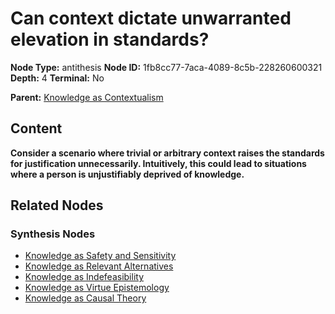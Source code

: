 # Can context dictate unwarranted elevation in standards?

**Node Type:** antithesis
**Node ID:** 1fb8cc77-7aca-4089-8c5b-228260600321
**Depth:** 4
**Terminal:** No

**Parent:** [Knowledge as Contextualism](knowledge-as-contextualism-synthesis-04819059-0c41-4e23-a62f-a270ab36f8e1.md)

## Content

**Consider a scenario where trivial or arbitrary context raises the standards for justification unnecessarily. Intuitively, this could lead to situations where a person is unjustifiably deprived of knowledge.**

## Related Nodes

### Synthesis Nodes

- [Knowledge as Safety and Sensitivity](knowledge-as-safety-and-sensitivity-synthesis-46a2b79b-a98a-42e6-aaf5-9f2177962c78.md)
- [Knowledge as Relevant Alternatives](knowledge-as-relevant-alternatives-synthesis-8ca9c83f-2635-4a1c-b884-ca593ca6ea9f.md)
- [Knowledge as Indefeasibility](knowledge-as-indefeasibility-synthesis-9f3c3c85-350e-4066-9f16-c7aa0f2d8eb1.md)
- [Knowledge as Virtue Epistemology](knowledge-as-virtue-epistemology-synthesis-63e40543-60db-4c4f-8dba-7ff25660621b.md)
- [Knowledge as Causal Theory](knowledge-as-causal-theory-synthesis-58b6e2c3-2eff-4971-b3d6-ce082dba0eba.md)
